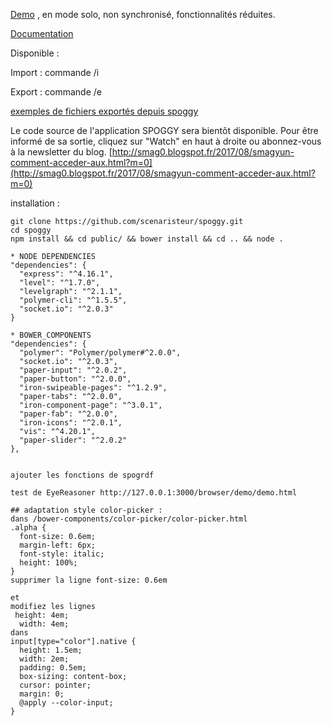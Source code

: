 [Demo](http://spoggy0.firebaseapp.com) , en mode solo, non synchronisé, fonctionnalités réduites.

[Documentation](http://smag0.blogspot.fr/2017/11/avec-spoggy-prenez-des-notes-et.html)

Disponible :

Import : commande /i

Export : commande /e

[exemples de fichiers exportés depuis spoggy](https://github.com/scenaristeur/smag0-connaissance/tree/master/meet-up_conf)


Le code source de l'application SPOGGY sera bientôt disponible.
Pour être informé de sa sortie,
cliquez sur "Watch" en haut à droite
ou abonnez-vous à la newsletter du blog. [http://smag0.blogspot.fr/2017/08/smagyun-comment-acceder-aux.html?m=0](http://smag0.blogspot.fr/2017/08/smagyun-comment-acceder-aux.html?m=0)


installation :
```
git clone https://github.com/scenaristeur/spoggy.git
cd spoggy
npm install && cd public/ && bower install && cd .. && node .

```

```
* NODE DEPENDENCIES
"dependencies": {
  "express": "^4.16.1",
  "level": "^1.7.0",
  "levelgraph": "^2.1.1",
  "polymer-cli": "^1.5.5",
  "socket.io": "^2.0.3"
}

* BOWER_COMPONENTS
"dependencies": {
  "polymer": "Polymer/polymer#^2.0.0",
  "socket.io": "^2.0.3",
  "paper-input": "^2.0.2",
  "paper-button": "^2.0.0",
  "iron-swipeable-pages": "^1.2.9",
  "paper-tabs": "^2.0.0",
  "iron-component-page": "^3.0.1",
  "paper-fab": "^2.0.0",
  "iron-icons": "^2.0.1",
  "vis": "^4.20.1",
  "paper-slider": "^2.0.2"
},


ajouter les fonctions de spogrdf

test de EyeReasoner http://127.0.0.1:3000/browser/demo/demo.html

## adaptation style color-picker :
dans /bower-components/color-picker/color-picker.html
.alpha {
  font-size: 0.6em;
  margin-left: 6px;
  font-style: italic;
  height: 100%;
}
supprimer la ligne font-size: 0.6em

et
modifiez les lignes  
 height: 4em;
  width: 4em;
dans
input[type="color"].native {
  height: 1.5em;
  width: 2em;
  padding: 0.5em;
  box-sizing: content-box;
  cursor: pointer;
  margin: 0;
  @apply --color-input;
}
